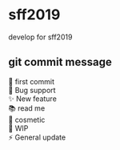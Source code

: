 # sff2019

develop for sff2019

## git commit message

:tada: first commit<br>
:bug: Bug support<br>
:sparkles: New feature<br>
:books: read me<br>
:lipstick: cosmetic<br>
:construction: WIP<br>
:zap: General update

